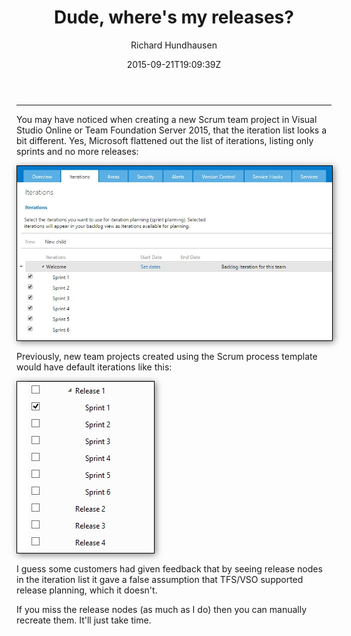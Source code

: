 ﻿---
title: "Dude, where's my releases?"
date: 2015-09-21T19:09:39Z
author: "Richard Hundhausen"
slug: "dude-wheres-my-releases"
draft: false
tags: ["Azure DevOps", "TFS"]
---

---

You may have noticed when creating a new Scrum team project in Visual Studio Online or Team Foundation Server 2015, that the iteration list looks a bit different. Yes, Microsoft flattened out the list of iterations, listing only sprints and no more releases:

<img style="display: block; max-width: 100%; height: auto; margin-bottom: 1rem; border: 1px solid black; box-shadow: 2px 2px 10px rgba(0,0,0,0.5);" src="Iterations.jpg" alt="Iterations" width="780" height="432" />

Previously, new team projects created using the Scrum process template would have default iterations like this:

<img style="display: block; max-width: 100%; height: auto; margin-bottom: 1rem; border: 1px solid black; box-shadow: 2px 2px 10px rgba(0,0,0,0.5);" src="IterationsBefore.jpg" alt="IterationsBefore" width="219" height="274" />

I guess some customers had given feedback that by seeing release nodes in the iteration list it gave a false assumption that TFS/VSO supported release planning, which it doesn't.

If you miss the release nodes (as much as I do) then you can manually recreate them. It'll just take time.
